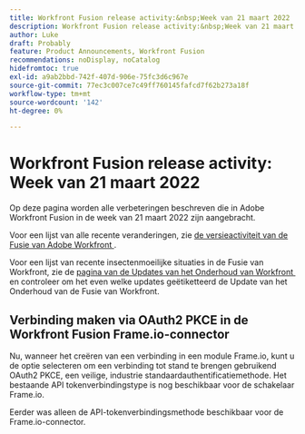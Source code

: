 ```yaml
---
title: Workfront Fusion release activity:&nbsp;Week van 21 maart 2022
description: Workfront Fusion release activity:&nbsp;Week van 21 maart 2022
author: Luke
draft: Probably
feature: Product Announcements, Workfront Fusion
recommendations: noDisplay, noCatalog
hidefromtoc: true
exl-id: a9ab2bbd-742f-407d-906e-75fc3d6c967e
source-git-commit: 77ec3c007ce7c49ff760145fafcd7f62b273a18f
workflow-type: tm+mt
source-wordcount: '142'
ht-degree: 0%

---
```


# Workfront Fusion release activity: Week van 21 maart 2022

Op deze pagina worden alle verbeteringen beschreven die in Adobe Workfront Fusion in de week van 21 maart 2022 zijn aangebracht.

Voor een lijst van alle recente veranderingen, zie [&#x200B; de versieactiviteit van de Fusie van Adobe Workfront &#x200B;](/help/workfront-fusion/fusion-product-releases/fusion-release-activity.md).

Voor een lijst van recente insectenmoeilijke situaties in de Fusie van Workfront, zie de [&#x200B; pagina van de Updates van het Onderhoud van Workfront &#x200B;](https://experienceleague.adobe.com/docs/workfront-known-issues/releases/current-updates.html?lang=nl-NL) en controleer om het even welke updates geëtiketteerd de Update van het Onderhoud van de Fusie van Workfront.

## Verbinding maken via OAuth2 PKCE in de Workfront Fusion Frame.io-connector

Nu, wanneer het creëren van een verbinding in een module Frame.io, kunt u de optie selecteren om een verbinding tot stand te brengen gebruikend OAuth2 PKCE, een veilige, industrie standaardauthentificatiemethode. Het bestaande API tokenverbindingstype is nog beschikbaar voor de schakelaar Frame.io.

Eerder was alleen de API-tokenverbindingsmethode beschikbaar voor de Frame.io-connector.
